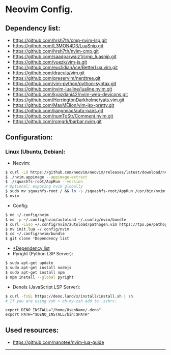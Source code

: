 # Neovim Config.
## <a name="dependency">Dependency list:</a>
+ https://github.com/hrsh7th/cmp-nvim-lsp.git
+ https://github.com/L3MON4D3/LuaSnip.git
+ https://github.com/hrsh7th/nvim-cmp.git
+ https://github.com/saadparwaiz1/cmp_luasnip.git
+ https://github.com/yuezk/vim-js.git
+ https://github.com/euclidianAce/BetterLua.vim.git
+ https://github.com/dracula/vim.git
+ https://github.com/preservim/nerdtree.git
+ https://github.com/vim-python/python-syntax.git
+ https://github.com/nvim-lualine/lualine.nvim.git
+ https://github.com/kyazdani42/nvim-web-devicons.git
+ https://github.com/HerringtonDarkholme/yats.vim.git
+ https://github.com/MaxMEllon/vim-jsx-pretty.git
+ https://github.com/jiangmiao/auto-pairs.git
+ https://github.com/numToStr/Comment.nvim.git
+ https://github.com/romgrk/barbar.nvim.git


## Configuration:
### Linux (Ubuntu, Debian):
+ Neovim:
```bash
$ curl -LO https://github.com/neovim/neovim/releases/latest/download/nvim.appimage
$ ./nvim.appimage --appimage-extract
$ ./squashfs-root/AppRun --version
# Optional: exposing nvim globally
$ sudo mv squashfs-root / && ln -s /squashfs-root/AppRun /usr/bin/nvim
$ nvim
```
+ Config:
```bash
$ md ~/.config/nvim
$ md -p ~/.config/nvim/autoload ~/.config/nvim/bundle
$ curl -LSso ~/.config/nvim/autoload/pathogen.vim https://tpo.pe/pathogen.vim
$ mv init.lua ~/.config/nvim
$ cd ~/.config/nvim/bundle
$ git clone *Dependency list
```
+ [*Dependency list](#dependency)
+ Pyright (Python LSP Server):
```bash
$ sudo apt-get update
$ sudo apt-get install nodejs
$ sudo apt-get install npm
$ npm install --global pyright
```
+ Denols (JavaScript LSP Server):
```bash
$ curl -fsSL https://deno.land/x/install/install.sh | sh
# If you are using zsh + oh-my-zsh add to .zshrc:
```
```vim
export DENO_INSTALL="/home/UsenName/.deno"
export PATH="$DENO_INSTALL/bin:$PATH"
```
## Used resources:
+ https://github.com/nanotee/nvim-lua-guide
---

